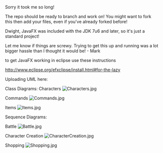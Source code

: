 Sorry it took me so long!

The repo should be ready to branch and work on!  You might want to fork this then add your files, even if you've already forked before!

Dwight, JavaFX was included with the JDK 7u6 and later, so it's just a standard project!


Let me know if things are screwy.  Trying to get this up and running was a lot bigger hassle than I thought it would be! - Mark


to get JavaFX working in eclipse use these instructions

http://www.eclipse.org/efxclipse/install.html#for-the-lazy

Uploading UML here: 

Class Diagrams:
Characters
![Characters.jpg](https://bitbucket.org/repo/9nqr5p/images/1524634146-Characters.jpg)

Commands
![Commands.jpg](https://bitbucket.org/repo/9nqr5p/images/3563441061-Commands.jpg)

Items
![Items.jpg](https://bitbucket.org/repo/9nqr5p/images/993769855-Items.jpg)


Sequence Diagrams:

Battle
![Battle.jpg](https://bitbucket.org/repo/9nqr5p/images/2818039842-Battle.jpg)

Character Creation
![CharacterCreation.jpg](https://bitbucket.org/repo/9nqr5p/images/2854822663-CharacterCreation.jpg)

Shopping
![Shopping.jpg](https://bitbucket.org/repo/9nqr5p/images/4107201072-Shopping.jpg)